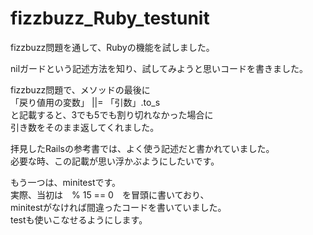 # fizzbuzz_Ruby_testunit
fizzbuzz問題を通して、Rubyの機能を試しました。  
  
nilガードという記述方法を知り、試してみようと思いコードを書きました。   
  
fizzbuzz問題で、メソッドの最後に  
「戻り値用の変数」 ||= 「引数」.to_s  
と記載すると、3でも5でも割り切れなかった場合に  
引き数をそのまま返してくれました。 
  
拝見したRailsの参考書では、よく使う記述だと書かれていました。  
必要な時、この記載が思い浮かぶようにしたいです。  

もう一つは、minitestです。  
実際、当初は　% 15 == 0　を冒頭に書いており、  
minitestがなければ間違ったコードを書いていました。  
testも使いこなせるようにします。
 
